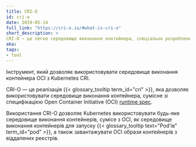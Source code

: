 ```yaml
---
title: CRI-O
id: cri-o
date: 2019-05-14
full_link: "https://cri-o.io/#what-is-cri-o"
short_description: >
CRI-O — це легке середовище виконання контейнера, спеціально розроблений для Kubernetes.
aka:
tags:
- tool
---
```

Інструмент, який дозволяє використовувати середовище виконання контейнера OCI з Kubernetes CRI.

<!--more-->

CRI-O — це реалізація {{< glossary_tooltip term_id="cri" >}}, яка дозволяє використовувати середовище виконання контейнера, сумісне зі специфікацією Open Container Initiative (OCI) [runtime spec](https://www.github.com/opencontainers/runtime-spec).

Використання CRI-O дозволяє Kubernetes використовувати будь-яке середовище виконання контейнерів, сумісе з OCI, як середовище виконання контейнерів для запуску {{< glossary_tooltip text="Podʼів" term_id="pod" >}}, а також завантажувати OCI образи контейнерів з віддалених реєстрів.
